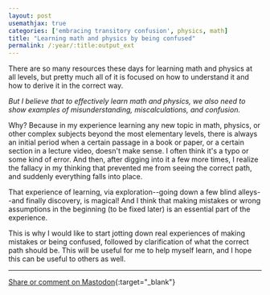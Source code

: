 ```yaml
---
layout: post
usemathjax: true
categories: ['embracing transitory confusion', physics, math]
title: "Learning math and physics by being confused"
permalink: /:year/:title:output_ext
---
```


There are so many resources these days for learning math and physics at all levels, but pretty much all of it is focused on how to understand it and how to derive it in the correct way.

*But I believe that to effectively learn math and physics, we also need to show examples of misunderstanding, miscalculations, and confusion.*

Why? Because in my experience learning any new topic in math, physics, or other complex subjects beyond the most elementary levels, there is always an initial period when a certain passage in a book or paper, or a certain section in a lecture video, doesn't make sense. I often think it's a typo or some kind of error. And then, after digging into it a few more times, I realize the fallacy in my thinking that prevented me from seeing the correct path, and suddenly everything falls into place. 

That experience of learning, via exploration--going down a few blind alleys--and finally discovery, is magical! And I think that making mistakes or wrong assumptions in the beginning (to be fixed later) is an essential part of the experience.

This is why I would like to start jotting down real experiences of making mistakes or being confused, followed by clarification of what the correct path should be. This will be useful for me to help myself learn, and I hope this can be useful to others as well.



---

[Share or comment on Mastodon](https://hachyderm.io/@Sunfishstanford/109579036732509773){:target="_blank"}

